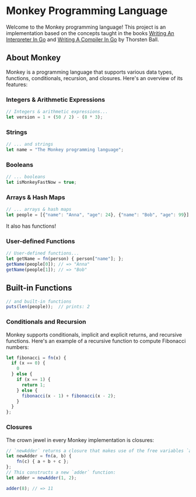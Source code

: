 # Monkey Programming Language

Welcome to the Monkey programming language! This project is an implementation based on the concepts taught in the books [Writing An Interpreter In Go](https://interpreterbook.com/) and [Writing A Compiler In Go](https://compilerbook.com/) by Thorsten Ball. 

## About Monkey

Monkey is a programming language that supports various data types, functions, conditionals, recursion, and closures. Here's an overview of its features:

### Integers & Arithmetic Expressions

```javascript
// Integers & arithmetic expressions...
let version = 1 + (50 / 2) - (8 * 3);
```

### Strings

```javascript
// ... and strings
let name = "The Monkey programming language";
```

### Booleans

```javascript
// ... booleans
let isMonkeyFastNow = true;
```

### Arrays & Hash Maps

```javascript
// ... arrays & hash maps
let people = [{"name": "Anna", "age": 24}, {"name": "Bob", "age": 99}];
```

It also has functions!

### User-defined Functions

```javascript
// User-defined functions...
let getName = fn(person) { person["name"]; };
getName(people[0]); // => "Anna"
getName(people[1]); // => "Bob"
```

## Built-in Functions

```javascript
// and built-in functions
puts(len(people));  // prints: 2
```

### Conditionals and Recursion

Monkey supports conditionals, implicit and explicit returns, and recursive functions. Here's an example of a recursive function to compute Fibonacci numbers:

```javascript
let fibonacci = fn(x) {
  if (x == 0) {
    0
  } else {
    if (x == 1) {
      return 1;
    } else {
      fibonacci(x - 1) + fibonacci(x - 2);
    }
  }
};
```

### Closures

The crown jewel in every Monkey implementation is closures:

```javascript
// `newAdder` returns a closure that makes use of the free variables `a` and `b`:
let newAdder = fn(a, b) {
    fn(c) { a + b + c };
};
// This constructs a new `adder` function:
let adder = newAdder(1, 2);

adder(8); // => 11
```
